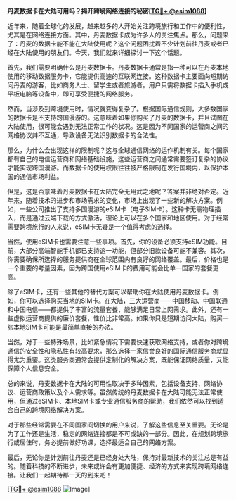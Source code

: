 **丹麦数据卡在大陆可用吗？揭开跨境网络连接的秘密[[TG💪+ @esim1088](https://t.me/s/esim1088)]**

近年来，随着全球化的发展，越来越多的人开始关注跨境旅行和工作中的便利性，尤其是在网络连接方面。其中，丹麦数据卡成为许多人的关注焦点。那么，问题来了：丹麦的数据卡能不能在大陆使用呢？这个问题困扰着不少计划前往丹麦或者已经在大陆使用的朋友们。今天，我们就来详细探讨一下这个话题。

首先，我们需要明确什么是丹麦数据卡。丹麦数据卡通常是指一种可以在丹麦本地使用的移动数据服务卡，它能提供高速的互联网连接。这种数据卡主要面向短期访问丹麦的游客，比如商务人士、留学生或者旅游者。用户只需将数据卡插入手机或平板电脑等设备中，即可享受便捷的网络服务。

然而，当涉及到跨境使用时，情况就变得复杂了。根据国际通信规则，大多数国家的数据卡是不支持跨国漫游的。这意味着如果你购买了丹麦的数据卡，并且试图在大陆使用，很可能会遇到无法正常工作的状况。这是因为不同国家的运营商之间的网络协议并不互通，导致设备无法识别数据卡的合法性。

那么，为什么会出现这样的限制呢？这与全球通信网络的运作机制有关。每个国家都有自己的电信运营商和网络基础设施，这些运营商之间通常需要签订复杂的协议才能实现跨国漫游。而数据卡的使用权限往往被严格限制在发行国境内，以保护本国的通信市场利益。

但是，这是否意味着丹麦数据卡在大陆完全无用武之地呢？答案并非绝对否定。近年来，随着技术的进步和市场需求的变化，市场上出现了一些新的解决方案。例如，一些公司推出了支持多国漫游的eSIM卡（电子SIM卡）。这种卡无需物理插入，而是通过云端下载的方式激活，理论上可以在多个国家和地区使用。对于经常需要跨境旅行的人来说，eSIM卡无疑是一个值得考虑的选择。

当然，使用eSIM卡也需要注意一些事项。首先，你的设备必须支持eSIM功能。目前，大部分高端智能手机都已支持这一功能，但部分旧款设备可能不兼容。其次，你需要确保所选择的服务提供商在全球范围内有良好的网络覆盖。最后，价格也是一个重要的考量因素，因为跨国使用eSIM卡的费用可能会比单一国家的套餐更高。

除了eSIM卡，还有一些其他的替代方案可以帮助你在大陆使用丹麦数据卡。例如，你可以选择购买当地的SIM卡。在大陆，三大运营商——中国移动、中国联通和中国电信——都提供了丰富的流量套餐，能够满足日常上网需求。此外，还有一些虚拟运营商提供的廉价套餐，性价比非常高。如果你只是短期访问大陆，购买一张本地SIM卡可能是最简单直接的办法。

当然，对于一些特殊场景，比如紧急情况下需要快速获取网络支持，或者你对跨境通信的安全性和隐私性有较高要求，那么选择一家信誉良好的国际通信服务商就显得尤为重要。这类服务商通常会提供定制化的解决方案，既能保证网络质量，又能保障个人信息安全。

总的来说，丹麦数据卡在大陆的可用性取决于多种因素，包括设备支持、网络协议、运营商政策以及个人需求等。虽然传统的丹麦数据卡在大陆可能无法正常使用，但通过eSIM卡、本地SIM卡或专业通信服务商的帮助，我们依然可以找到适合自己的跨境网络解决方案。

对于那些经常需要在不同国家间切换的用户来说，了解这些信息至关重要。无论是为了工作还是生活，稳定的网络连接都是不可或缺的一部分。因此，在规划跨境旅行或居住时，务必提前做好功课，选择最适合自己的网络方案。

最后，无论你是计划前往丹麦还是已经身处大陆，保持对最新技术的关注总是有益的。随着科技的不断进步，未来或许会有更加便捷、经济的方式来实现跨境网络连接。让我们一起期待那一天的到来吧！

[[TG💪+ @esim1088](https://t.me/s/esim1088) ![Image](https://i.postimg.cc/4NQfJmqS/Snipaste-2025-05-13-00-14-12.png)]